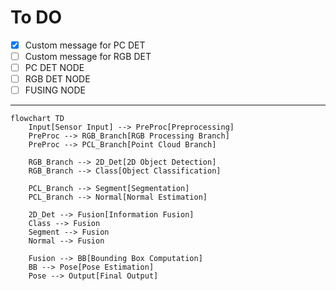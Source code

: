 # To DO
- [x] Custom message for PC DET
- [ ] Custom message for RGB DET
- [ ] PC DET NODE
- [ ] RGB DET NODE
- [ ] FUSING NODE
---
```mermaid
flowchart TD
    Input[Sensor Input] --> PreProc[Preprocessing]
    PreProc --> RGB_Branch[RGB Processing Branch]
    PreProc --> PCL_Branch[Point Cloud Branch]
    
    RGB_Branch --> 2D_Det[2D Object Detection]
    RGB_Branch --> Class[Object Classification]
    
    PCL_Branch --> Segment[Segmentation]
    PCL_Branch --> Normal[Normal Estimation]
    
    2D_Det --> Fusion[Information Fusion]
    Class --> Fusion
    Segment --> Fusion
    Normal --> Fusion
    
    Fusion --> BB[Bounding Box Computation]
    BB --> Pose[Pose Estimation]
    Pose --> Output[Final Output]
```
